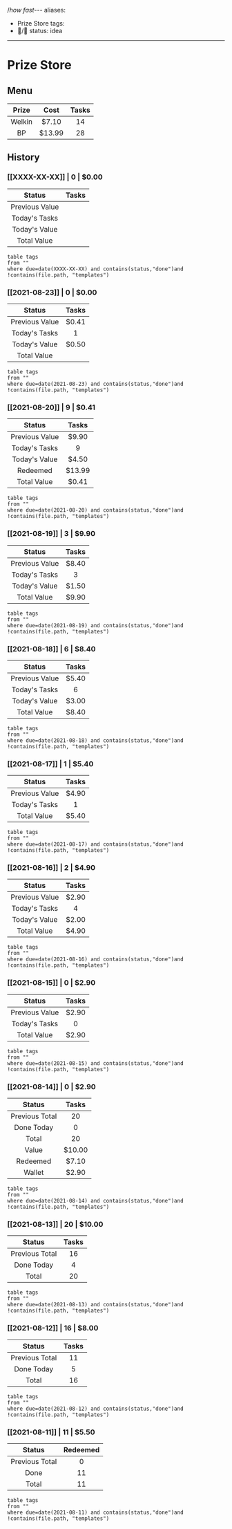 /*how fast*---
aliases:
  - Prize Store
tags:
  - 📝/🌱
status: idea

---

# Prize Store

## Menu	

| Prize  |  Cost  | Tasks |
|:------:|:------:|:-----:|
| Welkin | $7.10  |  14   |
|   BP   | $13.99 |  28   |

## History

### [[XXXX-XX-XX]] | 0 | $0.00

|     Status     | Tasks |
|:--------------:|:-----:|
| Previous Value |       |
| Today's Tasks  |       |
| Today's Value  |       |
|  Total Value   |       | 

```dataview
table tags
from ""
where due=date(XXXX-XX-XX) and contains(status,"done")and !contains(file.path, "templates")
```

### [[2021-08-23]] | 0 | $0.00

|     Status     | Tasks |
|:--------------:|:-----:|
| Previous Value | $0.41 |
| Today's Tasks  |   1   |
| Today's Value  | $0.50 | 
|  Total Value   |       |

```dataview
table tags
from ""
where due=date(2021-08-23) and contains(status,"done")and !contains(file.path, "templates")
```


### [[2021-08-20]] | 9 | $0.41

|     Status     | Tasks  |
|:--------------:|:------:|
| Previous Value | $9.90  |
| Today's Tasks  |   9    |
| Today's Value  | $4.50  |
|    Redeemed    | $13.99 | 
|  Total Value   | $0.41 |

```dataview
table tags
from ""
where due=date(2021-08-20) and contains(status,"done")and !contains(file.path, "templates")
```

### [[2021-08-19]] | 3 | $9.90

|     Status     | Tasks |
|:--------------:|:-----:|
| Previous Value | $8.40 |
| Today's Tasks  |   3   |
| Today's Value  | $1.50 |
|  Total Value   | $9.90 | 

```dataview
table tags
from ""
where due=date(2021-08-19) and contains(status,"done")and !contains(file.path, "templates")
```

### [[2021-08-18]] | 6 | $8.40

|     Status     | Tasks |
|:--------------:|:-----:|
| Previous Value | $5.40 |
| Today's Tasks  |   6   | 
| Today's Value  | $3.00 |
|  Total Value   | $8.40 |

```dataview
table tags
from ""
where due=date(2021-08-18) and contains(status,"done")and !contains(file.path, "templates")
```

### [[2021-08-17]] | 1 | $5.40

|     Status     | Tasks |
|:--------------:|:-----:|
| Previous Value | $4.90 |
| Today's Tasks  |   1   |
|  Total Value   | $5.40 | 

```dataview
table tags
from ""
where due=date(2021-08-17) and contains(status,"done")and !contains(file.path, "templates")
```

### [[2021-08-16]] | 2 | $4.90

|     Status     | Tasks |
|:--------------:|:-----:|
| Previous Value | $2.90 |
| Today's Tasks  |   4   |
| Today's Value  | $2.00 | 
|  Total Value   | $4.90 |

```dataview
table tags
from ""
where due=date(2021-08-16) and contains(status,"done")and !contains(file.path, "templates")
```

### [[2021-08-15]] | 0 | $2.90	

|     Status     | Tasks  |
|:--------------:|:------:|
| Previous Value | $2.90  |
| Today's Tasks  |   0    |
|  Total Value   | $2.90 | 

```dataview
table tags
from ""
where due=date(2021-08-15) and contains(status,"done")and !contains(file.path, "templates")
```

### [[2021-08-14]] | 0 | $2.90

|     Status     | Tasks  |
|:--------------:|:------:|
| Previous Total |   20   |
|   Done Today   |   0    |
|     Total      |   20   |
|     Value      | $10.00 |
|    Redeemed    | $7.10  |
|     Wallet     | $2.90  | 

```dataview
table tags
from ""
where due=date(2021-08-14) and contains(status,"done")and !contains(file.path, "templates")
```


### [[2021-08-13]] | 20 | $10.00

|     Status     | Tasks |
|:--------------:|:-----:|
| Previous Total |  16   |
|   Done Today   |   4   |
|     Total      |  20   | 

```dataview
table tags
from ""
where due=date(2021-08-13) and contains(status,"done")and !contains(file.path, "templates")
```


### [[2021-08-12]] | 16 | $8.00

|     Status     | Tasks | 
|:--------------:|:-----:|
| Previous Total |  11   |
|   Done Today   |   5   |
|     Total      |  16   |


```dataview
table tags
from ""
where due=date(2021-08-12) and contains(status,"done")and !contains(file.path, "templates")
```

### [[2021-08-11]] | 11 | $5.50

|     Status     | Redeemed |
|:--------------:|:--------:|
| Previous Total |    0     |
|      Done      |    11    |
|     Total      |    11    |


```dataview
table tags
from ""
where due=date(2021-08-11) and contains(status,"done")and !contains(file.path, "templates")
```